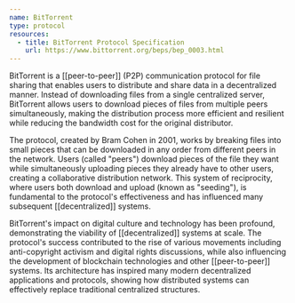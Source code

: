 ```yaml
---
name: BitTorrent
type: protocol
resources:
  - title: BitTorrent Protocol Specification
    url: https://www.bittorrent.org/beps/bep_0003.html
---
```


BitTorrent is a [[peer-to-peer]] (P2P) communication protocol for file sharing that enables users to distribute and share data in a decentralized manner. Instead of downloading files from a single centralized server, BitTorrent allows users to download pieces of files from multiple peers simultaneously, making the distribution process more efficient and resilient while reducing the bandwidth cost for the original distributor.

The protocol, created by Bram Cohen in 2001, works by breaking files into small pieces that can be downloaded in any order from different peers in the network. Users (called "peers") download pieces of the file they want while simultaneously uploading pieces they already have to other users, creating a collaborative distribution network. This system of reciprocity, where users both download and upload (known as "seeding"), is fundamental to the protocol's effectiveness and has influenced many subsequent [[decentralized]] systems.

BitTorrent's impact on digital culture and technology has been profound, demonstrating the viability of [[decentralized]] systems at scale. The protocol's success contributed to the rise of various movements including anti-copyright activism and digital rights discussions, while also influencing the development of blockchain technologies and other [[peer-to-peer]] systems. Its architecture has inspired many modern decentralized applications and protocols, showing how distributed systems can effectively replace traditional centralized structures.
